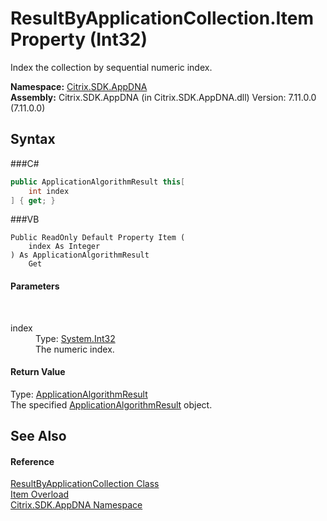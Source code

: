 # ResultByApplicationCollection.Item Property (Int32)
 

Index the collection by sequential numeric index.

**Namespace:**&nbsp;<a href="N_Citrix_SDK_AppDNA">Citrix.SDK.AppDNA</a><br />**Assembly:**&nbsp;Citrix.SDK.AppDNA (in Citrix.SDK.AppDNA.dll) Version: 7.11.0.0 (7.11.0.0)

## Syntax

###C#
```csharp
public ApplicationAlgorithmResult this[
	int index
] { get; }
```

###VB
```vbnet
Public ReadOnly Default Property Item ( 
	index As Integer
) As ApplicationAlgorithmResult
	Get
```


#### Parameters
&nbsp;<dl><dt>index</dt><dd>Type: <a href="http://msdn2.microsoft.com/en-us/library/td2s409d" target="_blank">System.Int32</a><br />The numeric index.</dd></dl>

#### Return Value
Type: <a href="T_Citrix_SDK_AppDNA_ApplicationAlgorithmResult">ApplicationAlgorithmResult</a><br />The specified <a href="T_Citrix_SDK_AppDNA_ApplicationAlgorithmResult">ApplicationAlgorithmResult</a> object.

## See Also


#### Reference
<a href="T_Citrix_SDK_AppDNA_ResultByApplicationCollection">ResultByApplicationCollection Class</a><br /><a href="Overload_Citrix_SDK_AppDNA_ResultByApplicationCollection_Item">Item Overload</a><br /><a href="N_Citrix_SDK_AppDNA">Citrix.SDK.AppDNA Namespace</a><br />